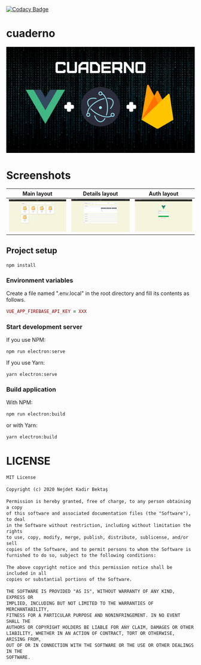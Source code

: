 [![Codacy Badge](https://app.codacy.com/project/badge/Grade/59d9851fdf92484bbee3853965e277b1)](https://www.codacy.com/gh/nejdetkadir/cuaderno/dashboard?utm_source=github.com&amp;utm_medium=referral&amp;utm_content=nejdetkadir/cuaderno&amp;utm_campaign=Badge_Grade)

# cuaderno
![cover](doc/cover.jpg)

# Screenshots
Main layout                |  Details layout           |    Auth layout
:-------------------------:|:-------------------------:|:-------------------------:
![main](doc/main.png)      |![details](doc/details.png)| ![auth](doc/auth.png)

## Project setup
```
npm install
```

### Environment variables
Create a file named ".env.local" in the root directory and fill its contents as follows.
```ruby
VUE_APP_FIREBASE_API_KEY = XXX
```

### Start development server
If you use NPM:
```
npm run electron:serve
```
If you use Yarn:
```
yarn electron:serve
```

### Build application
With NPM:
```
npm run electron:build
```
or with Yarn:
```
yarn electron:build
```

# LICENSE
```
MIT License

Copyright (c) 2020 Nejdet Kadir Bektaş

Permission is hereby granted, free of charge, to any person obtaining a copy
of this software and associated documentation files (the "Software"), to deal
in the Software without restriction, including without limitation the rights
to use, copy, modify, merge, publish, distribute, sublicense, and/or sell
copies of the Software, and to permit persons to whom the Software is
furnished to do so, subject to the following conditions:

The above copyright notice and this permission notice shall be included in all
copies or substantial portions of the Software.

THE SOFTWARE IS PROVIDED "AS IS", WITHOUT WARRANTY OF ANY KIND, EXPRESS OR
IMPLIED, INCLUDING BUT NOT LIMITED TO THE WARRANTIES OF MERCHANTABILITY,
FITNESS FOR A PARTICULAR PURPOSE AND NONINFRINGEMENT. IN NO EVENT SHALL THE
AUTHORS OR COPYRIGHT HOLDERS BE LIABLE FOR ANY CLAIM, DAMAGES OR OTHER
LIABILITY, WHETHER IN AN ACTION OF CONTRACT, TORT OR OTHERWISE, ARISING FROM,
OUT OF OR IN CONNECTION WITH THE SOFTWARE OR THE USE OR OTHER DEALINGS IN THE
SOFTWARE.
```